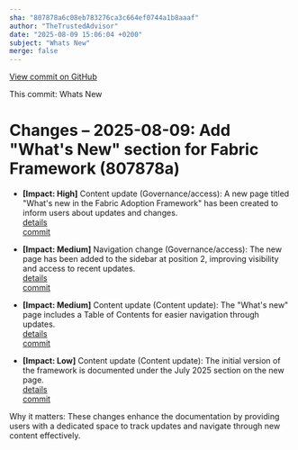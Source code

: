 ```yaml
---
sha: "807878a6c08eb783276ca3c664ef0744a1b8aaaf"
author: "TheTrustedAdvisor"
date: "2025-08-09 15:06:04 +0200"
subject: "Whats New"
merge: false
---
```


[View commit on GitHub](https://github.com/TheTrustedAdvisor/FabricAdoptionFramework/commit/807878a6c08eb783276ca3c664ef0744a1b8aaaf)

This commit: Whats New

# Changes – 2025-08-09: Add "What's New" section for Fabric Framework (807878a)

- **[Impact: High]** Content update (Governance/access): A new page titled "What's new in the Fabric Adoption Framework" has been created to inform users about updates and changes.  
   [details](/docs/about/changes/2025-08-09-whats-new)  
   [commit](https://github.com/TheTrustedAdvisor/FabricAdoptionFramework/commit/807878a6c08eb783276ca3c664ef0744a1b8aaaf)

- **[Impact: Medium]** Navigation change (Governance/access): The new page has been added to the sidebar at position 2, improving visibility and access to recent updates.  
   [details](/docs/about/changes/2025-08-09-whats-new)  
   [commit](https://github.com/TheTrustedAdvisor/FabricAdoptionFramework/commit/807878a6c08eb783276ca3c664ef0744a1b8aaaf)

- **[Impact: Medium]** Content update (Content update): The "What's new" page includes a Table of Contents for easier navigation through updates.  
   [details](/docs/about/changes/2025-08-09-whats-new)  
   [commit](https://github.com/TheTrustedAdvisor/FabricAdoptionFramework/commit/807878a6c08eb783276ca3c664ef0744a1b8aaaf)

- **[Impact: Low]** Content update (Content update): The initial version of the framework is documented under the July 2025 section on the new page.  
   [details](/docs/about/changes/2025-08-09-whats-new)  
   [commit](https://github.com/TheTrustedAdvisor/FabricAdoptionFramework/commit/807878a6c08eb783276ca3c664ef0744a1b8aaaf)

Why it matters: These changes enhance the documentation by providing users with a dedicated space to track updates and navigate through new content effectively.
